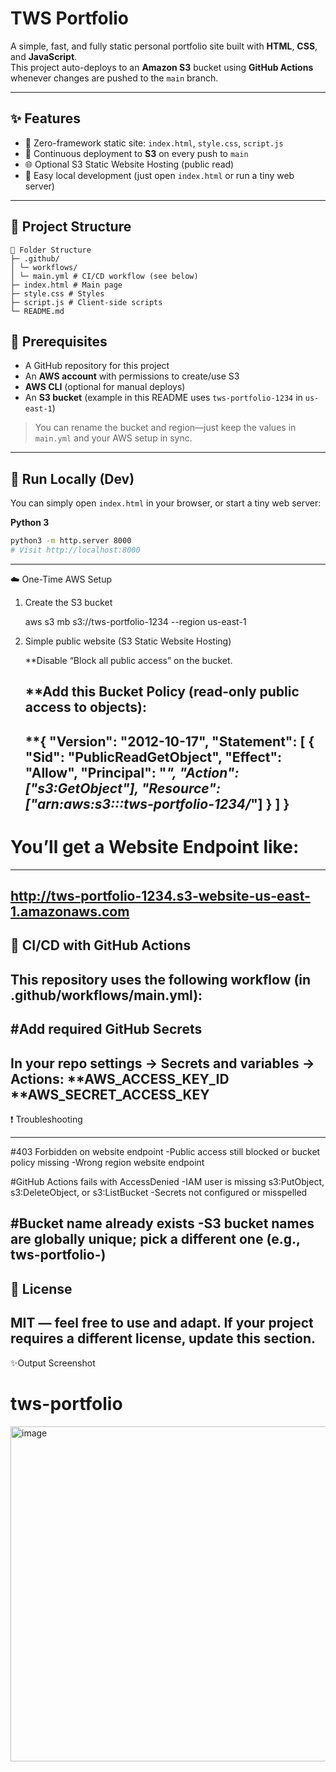 # TWS Portfolio

A simple, fast, and fully static personal portfolio site built with **HTML**, **CSS**, and **JavaScript**.  
This project auto-deploys to an **Amazon S3** bucket using **GitHub Actions** whenever changes are pushed to the `main` branch.

---

## ✨ Features

- 🔧 Zero-framework static site: `index.html`, `style.css`, `script.js`
- 🚀 Continuous deployment to **S3** on every push to `main`
- 🌐 Optional S3 Static Website Hosting (public read)
- 🧪 Easy local development (just open `index.html` or run a tiny web server)

---

## 📁 Project Structure
```
📂 Folder Structure
├─ .github/
│ └─ workflows/
│ └─ main.yml # CI/CD workflow (see below)
├─ index.html # Main page
├─ style.css # Styles
├─ script.js # Client-side scripts
└─ README.md
```

## 🧰 Prerequisites

- A GitHub repository for this project
- An **AWS account** with permissions to create/use S3
- **AWS CLI** (optional for manual deploys)
- An **S3 bucket** (example in this README uses `tws-portfolio-1234` in `us-east-1`)

> You can rename the bucket and region—just keep the values in `main.yml` and your AWS setup in sync.

---

## 🧪 Run Locally (Dev)

You can simply open `index.html` in your browser, or start a tiny web server:

**Python 3**
```bash
python3 -m http.server 8000
# Visit http://localhost:8000
```

---

☁️ One-Time AWS Setup

1) Create the S3 bucket

   aws s3 mb s3://tws-portfolio-1234 --region us-east-1

2) Simple public website (S3 Static Website Hosting)
   
   **Disable “Block all public access” on the bucket.

   **Add this Bucket Policy (read-only public access to objects):
   ---
   **{
       "Version": "2012-10-17",
       "Statement": [
         {
           "Sid": "PublicReadGetObject",
           "Effect": "Allow",
           "Principal": "*",
           "Action": ["s3:GetObject"],
           "Resource": ["arn:aws:s3:::tws-portfolio-1234/*"]
         }
       ]
      }
   ---

#  You’ll get a Website Endpoint like:
 ---
   http://tws-portfolio-1234.s3-website-us-east-1.amazonaws.com
 ---


🤖 CI/CD with GitHub Actions
  ---
  This repository uses the following workflow (in .github/workflows/main.yml):
  ---

#Add required GitHub Secrets
 ---
  In your repo settings → Secrets and variables → Actions:
    **AWS_ACCESS_KEY_ID
    **AWS_SECRET_ACCESS_KEY
 --- 

❗ Troubleshooting

---
#403 Forbidden on website endpoint
-Public access still blocked or bucket policy missing
-Wrong region website endpoint

#GitHub Actions fails with AccessDenied
-IAM user is missing s3:PutObject, s3:DeleteObject, or s3:ListBucket
-Secrets not configured or misspelled

#Bucket name already exists
-S3 bucket names are globally unique; pick a different one (e.g., tws-portfolio-<random>)
---

📜 License
---
MIT — feel free to use and adapt. If your project requires a different license, update this section.
---


✨Output Screenshot
# tws-portfolio

  <img width="1122" height="536" alt="image" src="https://github.com/user-attachments/assets/855448df-db74-4b93-a4ef-fe78d287d583" />
